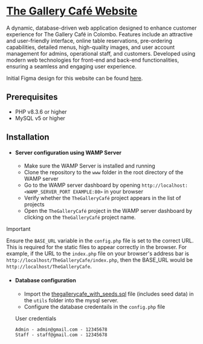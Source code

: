 # [The Gallery Café Website](https://github.com/Sandakan/TheGalleryCafe)

A dynamic, database-driven web application designed to enhance customer experience for The Gallery Café in Colombo.
Features include an attractive and user-friendly interface, online table reservations, pre-ordering capabilities,
detailed menus, high-quality images, and user account management for admins, operational staff, and customers. Developed
using modern web technologies for front-end and back-end functionalities, ensuring a seamless and engaging user
experience.

Initial Figma design for this website can be found
[here](https://www.figma.com/design/m4hjzkCX4neCWxMEINX0pS/The-Gallery-Cafe?node-id=223-2526&t=pzHELjAOtfxDG1Wb-1).

## Prerequisites

- PHP v8.3.6 or higher
- MySQL v5 or higher

## Installation

- #### Server configuration using WAMP Server

  - Make sure the WAMP Server is installed and running
  - Clone the repository to the `www` folder in the root directory of the WAMP server
  - Go to the WAMP server dashboard by opening `http://localhost:<WAMP_SERVER_PORT EXAMPLE:80>` in your browser
  - Verify whether the `TheGalleryCafé` project appears in the list of projects
  - Open the `TheGalleryCafé` project in the WAMP server dashboard by clicking on the `TheGalleryCafé` project name.

> [!IMPORTANT]  
> Ensure the `BASE_URL` variable in the `config.php` file is set to the correct URL. This is required for the static
> files to appear correctly in the browser. For example, if the URL to the `index.php` file on your browser's address
> bar is `http://localhost/TheGalleryCafe/index.php`, then the BASE_URL would be `http://localhost/TheGalleryCafe`.

- #### Database configuration

  - Import the [thegallerycafe_with_seeds.sql](/utils/thegallerycafe_with_seeds.sql) file (includes seed data) in the
    `utils` folder into the mysql server.
  - Configure the database credentails in the `config.php` file

  User credentials

  ```
  Admin - admin@gmail.com - 12345678
  Staff - staff@gmail.com - 12345678
  ```
